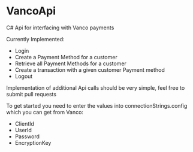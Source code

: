 VancoApi
========

C# Api for interfacing with Vanco payments

Currently Implemented:
* Login
* Create a Payment Method for a customer
* Retrieve all Payment Methods for a customer
* Create a transaction with a given customer Payment method
* Logout

Implementation of additional Api calls should be very simple, feel free to submit pull requests

To get started you need to enter the values into connectionStrings.config which you can get from Vanco:
* ClientId
* UserId
* Password
* EncryptionKey
